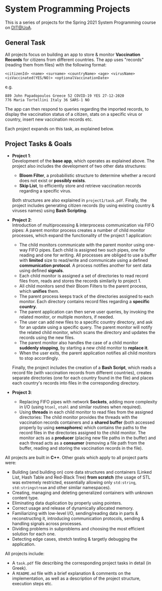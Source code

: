 # System Programming Projects

This is a series of projects for the Spring 2021 System Programming course on [DIT@UoA](https://www.di.uoa.gr/en).

## General Task
All projects focus on building an app to store & monitor **Vaccination Records** for citizens from different countries.
The app uses "records" (reading them from files) with the following format:
    
    <citizenId> <name> <surname> <countryName> <age> <virusName> <isVaccinated(YES/NO)> <optionalVaccinationDate>

e.g.

    889 John Papadopoulos Greece 52 COVID-19 YES 27-12-2020
    776 Maria Tortellini Italy 36 SARS-1 NO

The app can then respond to queries regarding the imported records,
to display the vaccination status of a citizen,
stats on a specific virus or country, insert new vaccination records etc.

Each project expands on this task, as explained below.

## Project Tasks & Goals

- **Project 1**:\
Development of the **base app**, which operates as explained above.
The project also includes the development of two other data structures:
    - **Bloom Filter**, a probabilistic structure to determine
    whether a record does not exist or **possibly exists**.
    - **Skip List**, to efficiently store and retrieve vaccination records regarding a specific virus.

    Both structures are also explained in `project1/task.pdf`.
    Finally, the project includes generating citizen records
    (by using existing country & viruses names) using **Bash Scripting**.
- **Project 2**:\
Introduction of multiprocessing & interprocess communication via FIFO  pipes:
A parent monitor process creates a number of child monitor processes,
which expand the functionality of the project 1 application:
    - The child monitors communicate with the parent monitor using one-way FIFO pipes.
    Each child is assigned two such pipes, one for reading and one for writing.
    All processes are obliged to use a buffer with **limited** size to read/write
    and communicate using a defined **communication protocol**.
    A process notifies another for sent data using defined **signals**.
    - Each child monitor is assigned a set of directories to read record files from,
    reads and stores the records similarily to project 1.
    - All child monitors send their Bloom Filters to the parent process, which **unifies** them.
    - The parent process keeps track of the directories assigned to each monitor.
    Each directory contains record files regarding a **specific country**.
    - The parent application can then serve user queries,
    by invoking the related monitor, or multiple monitors, if needed.
    - The user can add new files to a specific country directory,
    and ask for an update using a specific query.
    The parent monitor will notify the related child monitor,
    which scans the directory and updates the records using the new files.
    - The parent monitor also handles the case of a child monitor **suddenly stopping**,
    by starting a new child monitor to **replace it**.
    - When the user exits, the parent application notifies all child monitors to stop accordingly.

    Finally, the project includes the creation of a **Bash Script**,
    which reads a record file (with vaccination records from different countries),
    creates separate directories (one for each country found in the file)
    and places each country's records into files in the corresponding directory.
- **Project 3**:
    - Replacing FIFO pipes with network **Sockets**,
    adding more complexity in I/O (using `htonl`, `ntohl` and similar routines when required).
    - Using **threads** in each child monitor to read files from the assigned directories:
    The child monitor provides the threads with the vaccination records containers
    and a **shared buffer** (both accessed properly by using **semaphores**)
    which contains the paths to the record files in the directories assigned to the child monitor.
    The monitor acts as a **producer** (placing new file paths in the buffer)
    and each thread acts as a **consumer** (removing a file path from the buffer, 
    reading and storing the vaccination records in the file).

All projects are built in **C++**. 
Other goals which apply to all project parts were:
- Building (and building on) core data structures and containers 
(Linked List, Hash Table and Red-Black Tree) **from scratch** 
(the usage of STL was extremely restricted, essentially allowing only
 `std:string`, `std:stringstream` and other similar namespaces).
- Creating, managing and deleting generalized containers with unknown content type.
- Eliminating data duplication by properly using pointers.
- Correct usage and release of dynamically allocated memory.
- Familiarizing with low-level I/O, sending/reading data in parts & reconstructing it,
 introducing communication protocols, sending & handling signals across processes.
- Dividing problems in subproblems and choosing the most efficient solution for each one.
- Detecting edge cases, stretch testing & targetly debugging the application.

All projects include:
- A `task.pdf` file describing the corresponding project tasks in detail (in Greek).
- A `README.md` file with a brief explanation & comments on the implementation,
 as well as a description of the project structure, execution steps etc.
